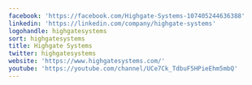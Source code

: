 ```yaml
---
facebook: 'https://facebook.com/Highgate-Systems-107405244636388'
linkedin: 'https://linkedin.com/company/highgate-systems'
logohandle: highgatesystems
sort: highgatesystems
title: Highgate Systems
twitter: highgatesystems
website: 'https://www.highgatesystems.com/'
youtube: 'https://youtube.com/channel/UCe7Ck_TdbuF5HPieEhm5mbQ'
---
```

